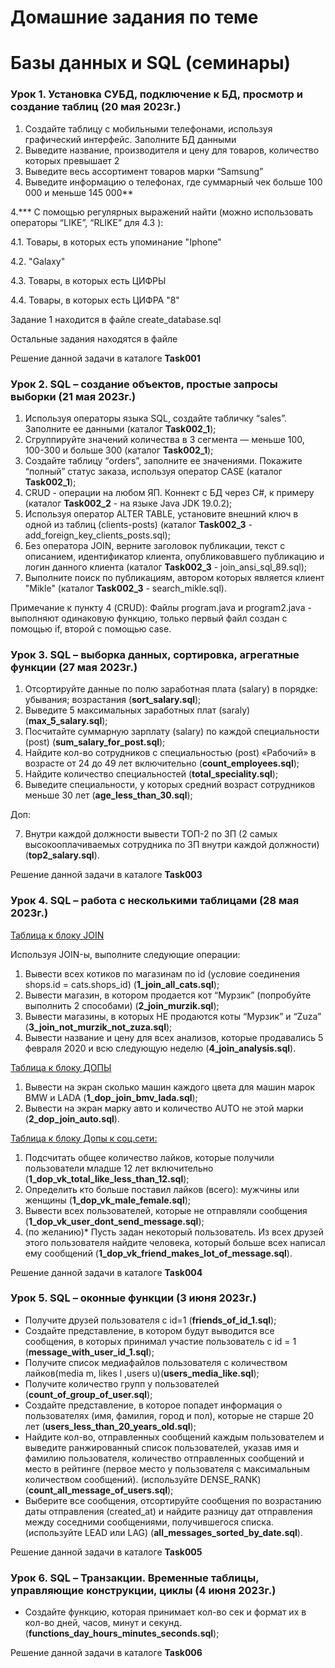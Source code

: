 ﻿# Домашние задания по теме #

# Базы данных и SQL (семинары) #

### Урок 1. Установка СУБД, подключение к БД, просмотр и создание таблиц (20 мая 2023г.) ###

1. Создайте таблицу с мобильными телефонами, используя графический интерфейс. Заполните БД данными
2. Выведите название, производителя и цену для товаров, количество которых превышает 2
3. Выведите весь ассортимент товаров марки “Samsung”
4. Выведите информацию о телефонах, где суммарный чек больше 100 000 и меньше 145 000**

4.*** С помощью регулярных выражений найти (можно использовать операторы “LIKE”, “RLIKE” для 4.3 ):

4.1. Товары, в которых есть упоминание "Iphone"

4.2. "Galaxy"

4.3. Товары, в которых есть ЦИФРЫ

4.4. Товары, в которых есть ЦИФРА "8"

Задание 1 находится в файле create_database.sql

Остальные задания находятся в файле 

Решение данной задачи в каталоге **Task001**

### Урок 2. SQL – создание объектов, простые запросы выборки (21 мая 2023г.) ###

1. Используя операторы языка SQL, создайте табличку “sales”. Заполните ее данными (каталог **Task002_1**);
2. Сгруппируйте значений количества в 3 сегмента — меньше 100, 100-300 и больше 300 (каталог **Task002_1**);
3. Создайте таблицу “orders”, заполните ее значениями. Покажите “полный” статус заказа, используя оператор CASE (каталог **Task002_1**);
4. CRUD - операции на любом ЯП. Коннект с БД через С#, к примеру (каталог **Task002_2** - на языке Java JDK 19.0.2);
5. Используя оператор ALTER TABLE, установите внешний ключ в одной из таблиц (clients-posts) (каталог **Task002_3** - add_foreign_key_clients_posts.sql);
6. Без оператора JOIN, верните заголовок публикации, текст с описанием, идентификатор клиента, опубликовавшего публикацию и логин данного клиента (каталог **Task002_3** - join_ansi_sql_89.sql);
7. Выполните поиск по публикациям, автором которых является клиент "Mikle" (каталог **Task002_3** - search_mikle.sql).

Примечание к пункту 4 (CRUD):
Файлы program.java и program2.java - выполняют одинаковую функцию,
только первый файл создан с помощью if, второй с помощью case.


### Урок 3. SQL – выборка данных, сортировка, агрегатные функции (27 мая 2023г.) ###

1. Отсортируйте данные по полю заработная плата (salary) в порядке: убывания; возрастания (**sort_salary.sql**);
2. Выведите 5 максимальных заработных плат (saraly) (**max_5_salary.sql**);
3. Посчитайте суммарную зарплату (salary) по каждой специальности (роst) (**sum_salary_for_post.sql**);
4. Найдите кол-во сотрудников с специальностью (post) «Рабочий» в возрасте от 24 до 49 лет включительно (**count_employees.sql**);
5. Найдите количество специальностей (**total_speciality.sql**);
6. Выведите специальности, у которых средний возраст сотрудников меньше 30 лет (**age_less_than_30.sql**);

Доп:

7. Внутри каждой должности вывести ТОП-2 по ЗП (2 самых высокооплачиваемых сотрудника по ЗП внутри каждой должности) (**top2_salary.sql**).

Решение данной задачи в каталоге **Task003**


### Урок 4. SQL – работа с несколькими таблицами (28 мая 2023г.) ###

[Таблица к блоку JOIN](https://drive.google.com/file/d/1TZzW8ZlDdvIfDC9C46bUeILey6opQjdu/view?usp=share_link)

Используя JOIN-ы, выполните следующие операции:

1. Вывести всех котиков по магазинам по id (условие соединения shops.id = cats.shops_id) (**1_join_all_cats.sql**);
2. Вывести магазин, в котором продается кот “Мурзик” (попробуйте выполнить 2 способами) (**2_join_murzik.sql**);
3. Вывести магазины, в которых НЕ продаются коты “Мурзик” и “Zuza” (**3_join_not_murzik_not_zuza.sql**);
4. Вывести название и цену для всех анализов, которые продавались 5 февраля 2020 и всю следующую неделю (**4_join_analysis.sql**).

[Таблица к блоку ДОПЫ](https://drive.google.com/file/d/1PQn576YVakvlWrIgIjSP9YEf5id4cqYs/view?usp=sharing)

1. Вывести на экран сколько машин каждого цвета для машин марок BMW и LADA (**1_dop_join_bmv_lada.sql**);
2. Вывести на экран марку авто и количество AUTO не этой марки (**2_dop_join_auto.sql**).

[Таблица к блоку Допы к соц.сети:](https://pollen-attempt-4ac.notion.site/c448e32ae1344f22b1deae7f42c8b57f)

1. Подсчитать общее количество лайков, которые получили пользователи младше 12 лет включительно (**1_dop_vk_total_like_less_than_12.sql**);
2. Определить кто больше поставил лайков (всего): мужчины или женщины (**1_dop_vk_male_female.sql**);
3. Вывести всех пользователей, которые не отправляли сообщения (**1_dop_vk_user_dont_send_message.sql**);
4. (по желанию)* Пусть задан некоторый пользователь. Из всех друзей этого пользователя найдите человека, который больше всех написал ему сообщений (**1_dop_vk_friend_makes_lot_of_message.sql**).

Решение данной задачи в каталоге **Task004**


### Урок 5. SQL – оконные функции (3 июня 2023г.) ###

* Получите друзей пользователя с id=1 (**friends_of_id_1.sql**);
* Создайте представление, в котором будут выводится все сообщения, в которых принимал участие пользователь с id = 1 (**message_with_user_id_1.sql**);
* Получите список медиафайлов пользователя с количеством лайков(media m, likes l ,users u)(**users_media_like.sql**);
* Получите количество групп у пользователей (**count_of_group_of_user.sql**);
* Создайте представление, в которое попадет информация о пользователях (имя, фамилия, город и пол), которые не старше 20 лет (**users_less_than_20_years_old.sql**);
* Найдите кол-во, отправленных сообщений каждым пользователем и выведите ранжированный список пользователей, указав имя и фамилию пользователя, количество отправленных сообщений и место в рейтинге (первое место у пользователя с максимальным количеством сообщений). (используйте DENSE_RANK)(**count_all_message_of_users.sql**);
* Выберите все сообщения, отсортируйте сообщения по возрастанию даты отправления (created_at) и найдите разницу дат отправления между соседними сообщениями, получившегося списка. (используйте LEAD или LAG) (**all_messages_sorted_by_date.sql**).

Решение данной задачи в каталоге **Task005**


### Урок 6. SQL – Транзакции. Временные таблицы, управляющие конструкции, циклы (4 июня 2023г.) ###

* Создайте функцию, которая принимает кол-во сек и формат их в кол-во дней, часов, минут и секунд. (**functions_day_hours_minutes_seconds.sql**);

Решение данной задачи в каталоге **Task006**